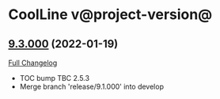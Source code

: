 # CoolLine v@project-version@

## [9.3.000](https://github.com/LoneWanderer-GH/CoolLine/tree/9.3.000) (2022-01-19)
[Full Changelog](https://github.com/LoneWanderer-GH/CoolLine/compare/9.1.000...9.3.000) 

- TOC bump TBC 2.5.3  
- Merge branch 'release/9.1.000' into develop  